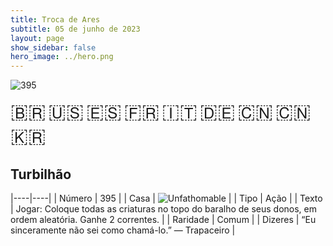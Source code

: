```yaml
---
title: Troca de Ares
subtitle: 05 de junho de 2023
layout: page
show_sidebar: false
hero_image: ../hero.png
---
```


![395](https://mastervault-storage-prod.s3.amazonaws.com/media/card_front/pt/600_395_f63e96944fe9_pt.png)

<span title="Português" style="font-size: 32px;cursor: pointer;" onclick="javascript:document.querySelector('img[alt=\'395\']').src=document.querySelector('img[alt=\'395\']').src.replace(/card_front\/[^/]+/, 'card_front/pt').replace(/_[^/.0-9]+\.png/, '_pt.png')">🇧🇷</span>
<span title="English" style="font-size: 32px;cursor: pointer;" onclick="javascript:document.querySelector('img[alt=\'395\']').src=document.querySelector('img[alt=\'395\']').src.replace(/card_front\/[^/]+/, 'card_front/en').replace(/_[^/.0-9]+\.png/, '_en.png')">🇺🇸</span>
<span title="Español" style="font-size: 32px;cursor: pointer;" onclick="javascript:document.querySelector('img[alt=\'395\']').src=document.querySelector('img[alt=\'395\']').src.replace(/card_front\/[^/]+/, 'card_front/es').replace(/_[^/.0-9]+\.png/, '_es.png')">🇪🇸</span>
<span title="Français" style="font-size: 32px;cursor: pointer;" onclick="javascript:document.querySelector('img[alt=\'395\']').src=document.querySelector('img[alt=\'395\']').src.replace(/card_front\/[^/]+/, 'card_front/fr').replace(/_[^/.0-9]+\.png/, '_fr.png')">🇫🇷</span>
<span title="Italiano" style="font-size: 32px;cursor: pointer;" onclick="javascript:document.querySelector('img[alt=\'395\']').src=document.querySelector('img[alt=\'395\']').src.replace(/card_front\/[^/]+/, 'card_front/it').replace(/_[^/.0-9]+\.png/, '_it.png')">🇮🇹</span>
<span title="Deutsche" style="font-size: 32px;cursor: pointer;" onclick="javascript:document.querySelector('img[alt=\'395\']').src=document.querySelector('img[alt=\'395\']').src.replace(/card_front\/[^/]+/, 'card_front/de').replace(/_[^/.0-9]+\.png/, '_de.png')">🇩🇪</span>
<span title="简体中文" style="font-size: 32px;cursor: pointer;" onclick="javascript:document.querySelector('img[alt=\'395\']').src=document.querySelector('img[alt=\'395\']').src.replace(/card_front\/[^/]+/, 'card_front/zh-hans').replace(/_[^/.0-9]+\.png/, '_zh-hans.png')">🇨🇳</span>
<span title="繁體中文" style="font-size: 32px;cursor: pointer;" onclick="javascript:document.querySelector('img[alt=\'395\']').src=document.querySelector('img[alt=\'395\']').src.replace(/card_front\/[^/]+/, 'card_front/zh-hant').replace(/_[^/.0-9]+\.png/, '_zh-hant.png')">🇨🇳</span>
<span title="한국어" style="font-size: 32px;cursor: pointer;" onclick="javascript:document.querySelector('img[alt=\'395\']').src=document.querySelector('img[alt=\'395\']').src.replace(/card_front\/[^/]+/, 'card_front/ko').replace(/_[^/.0-9]+\.png/, '_ko.png')">🇰🇷</span>

## Turbilhão

|----|----|
| Número | 395 |
| Casa | ![Unfathomable](https://archonarcana.com/images/thumb/1/10/Unfathomable.png/22px-Unfathomable.png "Abissais") |
| Tipo | Ação |
| Texto | Jogar: Coloque todas as criaturas no topo do baralho de seus donos, em ordem aleatória. Ganhe 2 correntes. |
| Raridade | Comum |
| Dizeres | “Eu sinceramente não sei como chamá-lo.” — Trapaceiro |
